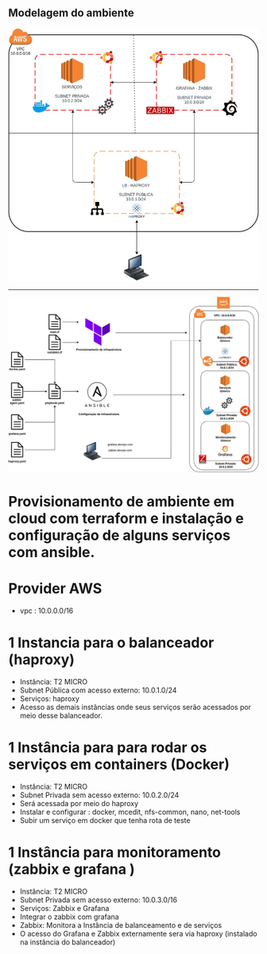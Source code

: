 
## Modelagem do ambiente 

![](/imagens/terraform-aws.jpg)

----

![](/imagens/terraform-aws.jpeg)



# Provisionamento de ambiente em cloud com terraform e instalação e configuração de alguns serviços com ansible.

# Provider AWS

- vpc : 10.0.0.0/16

# 1 Instancia para o balanceador (haproxy)

- Instância: T2 MICRO
- Subnet Pública com acesso externo: 10.0.1.0/24
- Serviços: haproxy
- Acesso as demais instâncias  onde seus serviços serão acessados por meio desse balanceador.

# 1 Instância para para rodar os serviços em containers (Docker)

- Instância: T2 MICRO
- Subnet Privada sem acesso externo: 10.0.2.0/24
- Será acessada por meio do haproxy
- Instalar e configurar : docker, mcedit, nfs-common, nano, net-tools
- Subir um serviço em docker que tenha rota de teste

# 1 Instância para monitoramento (zabbix e grafana )

- Instância: T2 MICRO
- Subnet Privada sem acesso externo: 10.0.3.0/16
- Serviços: Zabbix e Grafana
- Integrar o zabbix com grafana
- Zabbix: Monitora a Instância de balanceamento e de serviços
- O acesso do Grafana e Zabbix externamente sera via haproxy (instalado na instância do balanceador)
